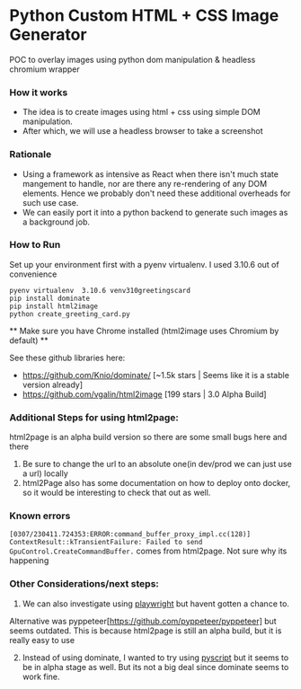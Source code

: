 # Python Custom HTML + CSS Image Generator
POC to overlay images using python dom manipulation &amp; headless chromium wrapper

### How it works
* The idea is to create images using html + css using simple DOM manipulation.
* After which, we will use a headless browser to take a screenshot

### Rationale
* Using a framework as intensive as React when there isn't much state mangement to handle, nor are there any re-rendering of any DOM elements. Hence we probably don't need these additional overheads for such use case.
* We can easily port it into a python backend to generate such images as a background job.

### How to Run
Set up your environment first with a pyenv virtualenv. I used 3.10.6 out of convenience


```
pyenv virtualenv  3.10.6 venv310greetingscard
pip install dominate
pip install html2image
python create_greeting_card.py
```

** Make sure you have Chrome installed (html2image uses Chromium by default) **

See these github libraries here:
* https://github.com/Knio/dominate/ [~1.5k stars | Seems like it is a stable version already]
* https://github.com/vgalin/html2image [199 stars | 3.0 Alpha Build]

### Additional Steps for using html2page:
html2page is an alpha build version so there are some small bugs here and there
1. Be sure to change the url to an absolute one(in dev/prod we can just use a url) locally
2. html2Page also has some documentation on how to deploy onto docker, so it would be interesting to check that out as well.

### Known errors
```[0307/230411.724353:ERROR:command_buffer_proxy_impl.cc(128)] ContextResult::kTransientFailure: Failed to send GpuControl.CreateCommandBuffer.``` comes from html2page. Not sure why its happening

### Other Considerations/next steps:
1. We can also investigate using [playwright](https://github.com/microsoft/playwright-python) but havent gotten a chance to.

Alternative was pyppeteer[https://github.com/pyppeteer/pyppeteer] but seems outdated. This is because html2page is still an alpha build, but it is really easy to use

2. Instead of using dominate, I wanted to try using [pyscript](https://pyscript.net/) but it seems to be in alpha stage as well. But its not a big deal since dominate seems to work fine.




